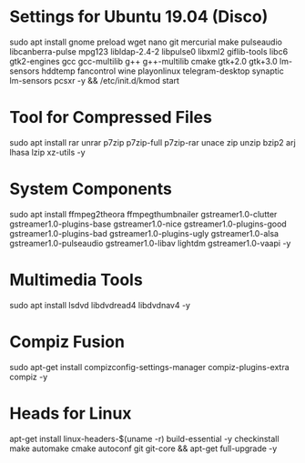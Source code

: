 # Settings for Ubuntu 19.04 (Disco)
   
   sudo apt install gnome preload wget nano git mercurial make pulseaudio libcanberra-pulse mpg123 libldap-2.4-2 libpulse0 libxml2 giflib-tools libc6 gtk2-engines gcc gcc-multilib g++ g++-multilib cmake gtk+2.0 gtk+3.0 lm-sensors hddtemp fancontrol wine playonlinux telegram-desktop synaptic lm-sensors pcsxr -y && /etc/init.d/kmod start 


# Tool for Compressed Files
   
   sudo apt install rar unrar p7zip p7zip-full p7zip-rar unace zip unzip bzip2 arj lhasa lzip xz-utils -y

# System Components

   sudo apt install ffmpeg2theora ffmpegthumbnailer gstreamer1.0-clutter gstreamer1.0-plugins-base gstreamer1.0-nice       gstreamer1.0-plugins-good gstreamer1.0-plugins-bad gstreamer1.0-plugins-ugly gstreamer1.0-alsa gstreamer1.0-pulseaudio  gstreamer1.0-libav lightdm gstreamer1.0-vaapi -y
   
# Multimedia Tools

   sudo apt install lsdvd libdvdread4 libdvdnav4 -y
 
# Compiz Fusion

   sudo apt-get install compizconfig-settings-manager compiz-plugins-extra compiz -y

# Heads for Linux

   apt-get install linux-headers-$(uname -r) build-essential -y checkinstall make automake cmake autoconf git git-core && apt-get full-upgrade -y
